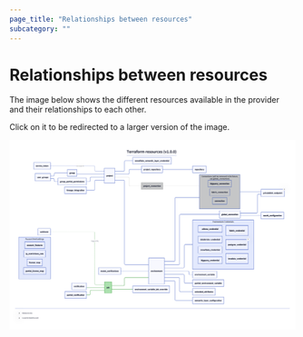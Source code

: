 ```yaml
---
page_title: "Relationships between resources"
subcategory: ""
---
```


# Relationships between resources

The image below shows the different resources available in the provider and their relationships to each other.

Click on it to be redirected to a larger version of the image.

[![Terraform resources](https://github.com/dbt-labs/terraform-provider-dbtcloud/blob/main/terraform_resources.png?raw=true)](https://github.com/dbt-labs/terraform-provider-dbtcloud/blob/main/terraform_resources.png)
